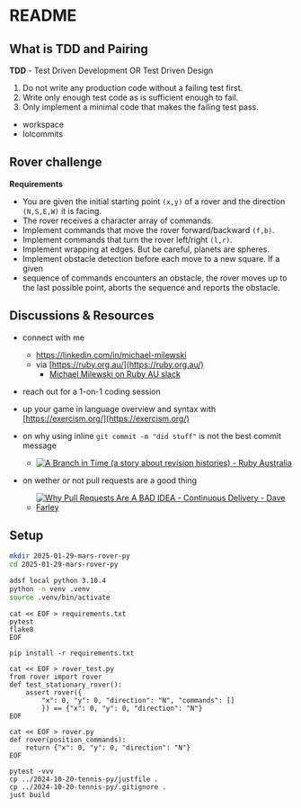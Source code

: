 # README

## What is TDD and Pairing

**TDD** - Test Driven Development OR Test Driven Design

1. Do not write any production code without a failing test first.
2. Write only enough test code as is sufficient enough to fail.
3. Only implement a minimal code that makes the failing test pass.

- workspace
- lolcommits

## Rover challenge

**Requirements**

- You are given the initial starting point `(x,y)` of a rover and the direction
  `(N,S,E,W)` it is facing.
- The rover receives a character array of commands.
- Implement commands that move the rover forward/backward `(f,b)`.
- Implement commands that turn the rover left/right `(l,r)`.
- Implement wrapping at edges. But be careful, planets are spheres.
- Implement obstacle detection before each move to a new square. If a given
- sequence of commands encounters an obstacle, the rover moves up to the last
  possible point, aborts the sequence and reports the obstacle.

## Discussions & Resources

- connect with me
    - https://linkedin.com/in/michael-milewski
    - via [https://ruby.org.au/](https://ruby.org.au/)
        - [Michael Milewski on Ruby AU slack](
          https://app.slack.com/client/T039RN1PH/CHHUB1VHD)
- reach out for a 1-on-1 coding session
- up your game in language overview and syntax with
  [https://exercism.org/](https://exercism.org/)
- on why using inline `git commit -m "did stuff"` is not the best commit
  message
  - [![A Branch in Time (a story about revision histories) - Ruby Australia
    ](
      http://img.youtube.com/vi/1NoNTqank_U/0.jpg
    )](https://youtu.be/1NoNTqank_U)

- on wether or not pull requests are a good thing
  - [![
      Why Pull Requests Are A BAD IDEA - Continuous Delivery - Dave Farley
    ](
      http://img.youtube.com/vi/ASOSEiJCyEM/0.jpg
    )](https://youtu.be/ASOSEiJCyEM)

## Setup

```sh
mkdir 2025-01-29-mars-rover-py
cd 2025-01-29-mars-rover-py

adsf local python 3.10.4
python -m venv .venv
source .venv/bin/activate
```

```
cat << EOF > requirements.txt
pytest
flake8
EOF

pip install -r requirements.txt

cat << EOF > rover_test.py
from rover import rover
def test_stationary_rover():
    assert rover({
        "x": 0, "y": 0, "direction": "N", "commands": []
        }) == {"x": 0, "y": 0, "direction": "N"}
EOF

cat << EOF > rover.py
def rover(position_commands):
    return {"x": 0, "y": 0, "direction": "N"}
EOF

pytest -vvv
cp ../2024-10-20-tennis-py/justfile .
cp ../2024-10-20-tennis-py/.gitignore .
just build
